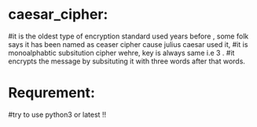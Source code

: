 # caesar_cipher:
#it is the oldest type of encryption standard used years before , some folk says it has been named as ceaser cipher cause julius caesar used it, 
#it is monoalphabtic subsitution cipher wehre, key is always same i.e 3 .
#it encrypts the message by subsituting it with three words after that words.
# Requrement:
#try to use python3 or latest !!
